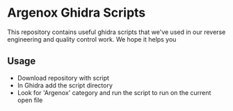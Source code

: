 # Argenox Ghidra Scripts

This repository contains useful ghidra scripts that we've used in our reverse engineering and quality control work.
We hope it helps you

## Usage

* Download repository with script
* In Ghidra add the script directory
* Look for 'Argenox' category and run the script to run on the current open file
